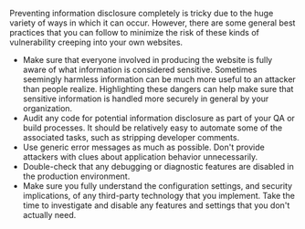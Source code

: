 Preventing information disclosure completely is tricky due to the huge variety of ways in which it can occur. However, there are some general best practices that you can follow to minimize the risk of these kinds of vulnerability creeping into your own websites.

- Make sure that everyone involved in producing the website is fully aware of what information is considered sensitive. Sometimes seemingly harmless information can be much more useful to an attacker than people realize. Highlighting these dangers can help make sure that sensitive information is handled more securely in general by your organization.
- Audit any code for potential information disclosure as part of your QA or build processes. It should be relatively easy to automate some of the associated tasks, such as stripping developer comments.
- Use generic error messages as much as possible. Don't provide attackers with clues about application behavior unnecessarily.
- Double-check that any debugging or diagnostic features are disabled in the production environment.
- Make sure you fully understand the configuration settings, and security implications, of any third-party technology that you implement. Take the time to investigate and disable any features and settings that you don't actually need.